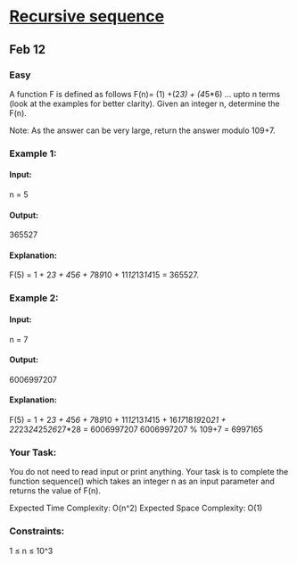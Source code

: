 # [Recursive sequence](https://www.geeksforgeeks.org/problems/recursive-sequence1611/1)
## Feb 12
### Easy

A function F is defined as follows F(n)= (1) +(2*3) + (4*5*6) ... upto n terms (look at the examples for better clarity). Given an integer n, determine the F(n).

Note: As the answer can be very large, return the answer modulo 109+7.

### Example 1:

#### Input: 
n = 5

#### Output: 
365527

#### Explanation: 
F(5) = 1 + 2*3 + 4*5*6 + 7*8*9*10 + 11*12*13*14*15 = 365527.

### Example 2:

#### Input: 
n = 7

#### Output: 
6006997207

#### Explanation: 
F(5) = 1 + 2*3 + 4*5*6 + 7*8*9*10 + 11*12*13*14*15 + 16*17*18*19*20*21 + 22*23*24*25*26*27*28 = 6006997207
6006997207 % 109+7 = 6997165

### Your Task:
You do not need to read input or print anything. Your task is to complete the function sequence() which takes an integer n as an input parameter and returns the value of F(n).

Expected Time Complexity: O(n^2)
Expected Space Complexity: O(1)

### Constraints:
1 ≤ n ≤ 10^3
